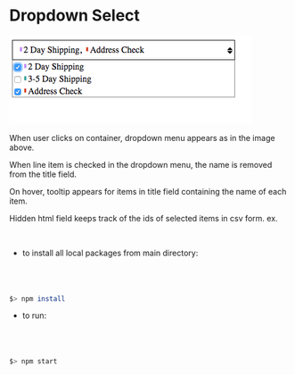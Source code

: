 # Dropdown Select

![drop-down select](https://raw.githubusercontent.com/andrewtdunn/drop_down_select/master/dist/assets/dropdownselect.png)

When user clicks on container, dropdown menu appears as in the image above.

When line item is checked in the dropdown menu, the name is removed from the title field.

On hover, tooltip appears for items in title field containing the name of each item.

Hidden html field keeps track of the ids of selected items in csv form. ex. <hidden value="1,3"/>

<br>

- to install all local packages from main directory:
```bash



$> npm install


```

- to run:
```bash



$> npm start


```
